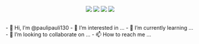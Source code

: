 <p align="center">
  <img src = "https://github-readme-stats.vercel.app/api?username=paulipauli130&show_icons=true&count_private=true&theme=darcula&hide_border=true&hide=issues&bg_color=00000000">
  <img src = "https://github-readme-stats.vercel.app/api/top-langs/?username=paulipauli130&layout=compact&hide_border=true&theme=darcula&bg_color=00000000&langs_count=6&count_private=true">
  <img src = "https://github-readme-stats.vercel.app/api/wakatime?username=@Npaulipauli130&layout=compact&hide_border=true&theme=darcula&bg_color=00000000&count_private=true">
  <img src = "https://github-readme-streak-stats.herokuapp.com?user=paulipauli130&theme=darcula&hide_border=true&background=FFFFFF00&count_private=true">
  <br>
  <br>
</p>
- 👋 Hi, I’m @paulipauli130
- 👀 I’m interested in ...
- 🌱 I’m currently learning ...
- 💞️ I’m looking to collaborate on ...
- 📫 How to reach me ...

<!---
paulipauli130/paulipauli130 is a ✨ special ✨ repository because its `README.md` (this file) appears on your GitHub profile.
You can click the Preview link to take a look at your changes.
--->
